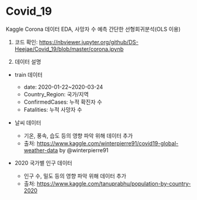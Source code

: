 # Covid_19

Kaggle Corona 데이터 EDA, 사망자 수 예측 간단한 선형회귀분석(OLS 이용)

1. 코드 확인:
https://nbviewer.jupyter.org/github/DS-Heejae/Covid_19/blob/master/corona.ipynb

2. 데이터 설명

- train 데이터
  - date: 2020-01-22~2020-03-24
  - Country_Region: 국가/지역
  - ConfirmedCases: 누적 확진자 수
  - Fatalities: 누적 사망자 수

- 날씨 데이터
  - 기온, 풍속, 습도 등의 영향 파악 위해 데이터 추가
  - 출처: https://www.kaggle.com/winterpierre91/covid19-global-weather-data by @winterpierre91

- 2020 국가별 인구 데이터
  - 인구 수, 밀도 등의 영향 파악 위해 데이터 추가
  - 출처: https://www.kaggle.com/tanuprabhu/population-by-country-2020
